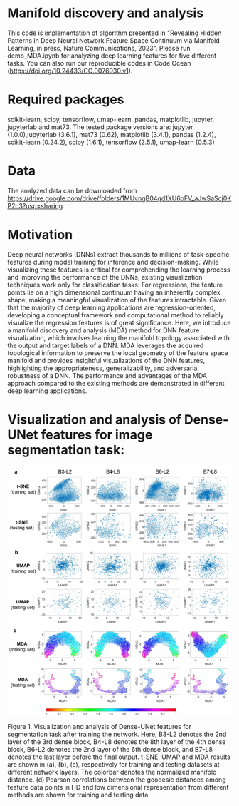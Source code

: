 # Manifold discovery and analysis

This code is implementation of algorithm presented in "Revealing Hidden Patterns in Deep Neural Network Feature Space Continuum via Manifold Learning, in press, Nature Communications, 2023".
Please run demo_MDA.ipynb for analyzing deep learning features for five different tasks. You can also run our reproducible codes in Code Ocean (https://doi.org/10.24433/CO.0076930.v1). 


# Required packages

scikit-learn, scipy, tensorflow, umap-learn, pandas, matplotlib, jupyter, jupyterlab and mat73. The tested package versions are: jupyter (1.0.0),jupyterlab (3.6.1), mat73 (0.62), matplotlib (3.4.1), pandas (1.2.4), scikit-learn (0.24.2), scipy (1.6.1), tensorflow (2.5.1), umap-learn (0.5.3)

# Data

The analyzed data can be downloaded from https://drive.google.com/drive/folders/1MUvngB04qd1XU6oFV_aJwSaScj0KP2c3?usp=sharing.

# Motivation

Deep neural networks (DNNs) extract thousands to millions of task-specific features during model training for inference and decision-making. While visualizing these features is critical for comprehending the learning process and improving the performance of the DNNs, existing visualization techniques work only for classification tasks. For regressions, the feature points lie on a high dimensional continuum having an inherently complex shape, making a meaningful visualization of the features intractable. Given that the majority of deep learning applications are regression-oriented, developing a conceptual framework and computational method to reliably visualize the regression features is of great significance. Here, we introduce a manifold discovery and analysis (MDA) method for DNN feature visualization, which involves learning the manifold topology associated with the output and target labels of a DNN. MDA leverages the acquired topological information to preserve the local geometry of the feature space manifold and provides insightful visualizations of the DNN features, highlighting the appropriateness, generalizability, and adversarial robustness of a DNN. The performance and advantages of the MDA approach compared to the existing methods are demonstrated in different deep learning applications.


# Visualization and analysis of Dense-UNet features for image segmentation task:

<img src="mda1.png">

Figure 1. Visualization and analysis of Dense-UNet features for segmentation task after training the network. Here, B3-L2 denotes the 2nd layer of the 3rd dense block, B4-L8 denotes the 8th layer of the 4th dense block, B6-L2 denotes the 2nd layer of the 6th dense block, and B7-L8 denotes the last layer before the final output. t-SNE, UMAP and MDA results are shown in (a), (b), (c), respectively for training and testing datasets at different network layers. The colorbar denotes the normalized manifold distance. (d) Pearson correlations between the geodesic distances among feature data points in HD and low dimensional representation from different methods are shown for training and testing data. 
